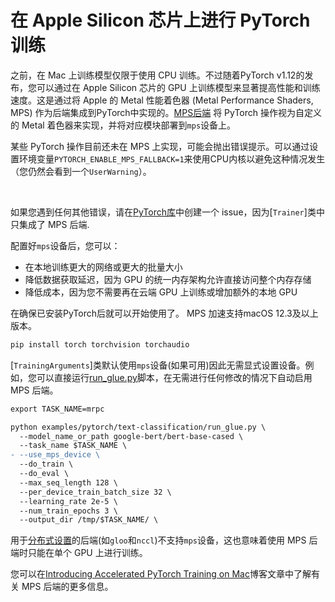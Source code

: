 <!--Copyright 2022 The HuggingFace Team. All rights reserved.
Licensed under the Apache License, Version 2.0 (the "License"); you may not use this file except in compliance with
the License. You may obtain a copy of the License at
http://www.apache.org/licenses/LICENSE-2.0
Unless required by applicable law or agreed to in writing, software distributed under the License is distributed on
an "AS IS" BASIS, WITHOUT WARRANTIES OR CONDITIONS OF ANY KIND, either express or implied. See the License for the
⚠️ Note that this file is in Markdown but contain specific syntax for our doc-builder (similar to MDX) that may not be
rendered properly in your Markdown viewer.
-->

# 在 Apple Silicon 芯片上进行 PyTorch 训练

之前，在 Mac 上训练模型仅限于使用 CPU 训练。不过随着PyTorch v1.12的发布，您可以通过在 Apple Silicon 芯片的 GPU 上训练模型来显著提高性能和训练速度。这是通过将 Apple 的 Metal 性能着色器 (Metal Performance Shaders, MPS) 作为后端集成到PyTorch中实现的。[MPS后端](https://pytorch.org/docs/stable/notes/mps.html) 将 PyTorch 操作视为自定义的 Metal 着色器来实现，并将对应模块部署到`mps`设备上。

<Tip warning={true}>

某些 PyTorch 操作目前还未在 MPS 上实现，可能会抛出错误提示。可以通过设置环境变量`PYTORCH_ENABLE_MPS_FALLBACK=1`来使用CPU内核以避免这种情况发生（您仍然会看到一个`UserWarning`）。

<br>

如果您遇到任何其他错误，请在[PyTorch库](https://github.com/pytorch/pytorch/issues)中创建一个 issue，因为[`Trainer`]类中只集成了 MPS 后端.

</Tip>

配置好`mps`设备后，您可以：

* 在本地训练更大的网络或更大的批量大小
* 降低数据获取延迟，因为 GPU 的统一内存架构允许直接访问整个内存存储
* 降低成本，因为您不需要再在云端 GPU 上训练或增加额外的本地 GPU

在确保已安装PyTorch后就可以开始使用了。 MPS 加速支持macOS 12.3及以上版本。

```bash
pip install torch torchvision torchaudio
```

[`TrainingArguments`]类默认使用`mps`设备(如果可用)因此无需显式设置设备。例如，您可以直接运行[run_glue.py](https://github.com/huggingface/transformers/blob/main/examples/pytorch/text-classification/run_glue.py)脚本，在无需进行任何修改的情况下自动启用 MPS 后端。

```diff
export TASK_NAME=mrpc

python examples/pytorch/text-classification/run_glue.py \
  --model_name_or_path google-bert/bert-base-cased \
  --task_name $TASK_NAME \
- --use_mps_device \
  --do_train \
  --do_eval \
  --max_seq_length 128 \
  --per_device_train_batch_size 32 \
  --learning_rate 2e-5 \
  --num_train_epochs 3 \
  --output_dir /tmp/$TASK_NAME/ \
```

用于[分布式设置](https://pytorch.org/docs/stable/distributed.html#backends)的后端(如`gloo`和`nccl`)不支持`mps`设备，这也意味着使用 MPS 后端时只能在单个 GPU 上进行训练。

您可以在[Introducing Accelerated PyTorch Training on Mac](https://pytorch.org/blog/introducing-accelerated-pytorch-training-on-mac/)博客文章中了解有关 MPS 后端的更多信息。
